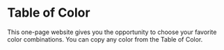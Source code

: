 # Table of Color

This one-page website gives you the opportunity to choose your favorite color combinations. You can copy any color from the Table of Color.

